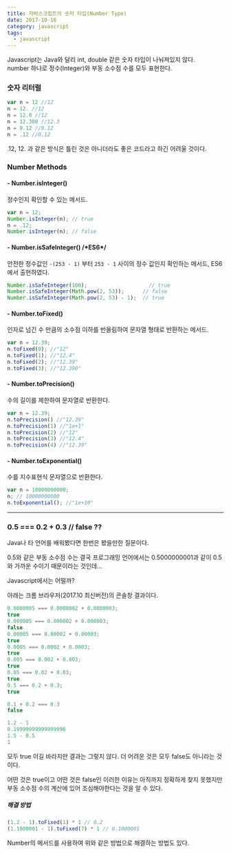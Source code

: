 ```yaml
---
title: 자바스크립트의 숫자 타입(Number Type)
date: 2017-10-16
category: javascript
tags: 
  - javascript
---
```


Javascript는 Java와 달리 int, double 같은 숫자 타입이 나눠져있지 않다.  
number 하나로 정수(Integer)와 부동 소수점 수를 모두 표현한다.



### 숫자 리터럴

```javascript
var n = 12 //12
n = 12. //12
n = 12.0 //12
n = 12.300 //12.3
n = 0.12 //0.12
n = .12 //0.12
```

.12, 12. 과 같은 방식은 틀린 것은 아니더라도 좋은 코드라고 하긴 어려울 것이다.



### Number Methods

#### - Number.isInteger()

정수인지 확인할 수 있는 메서드.

```javascript
var n = 12;
Number.isInteger(n); // true
n = .12;
Number.isInteger(n); // false
```
#### - Number.isSafeInteger()   **/\*ES6\*/**

안전한 정수값인 `-(253 - 1)` 부터 `253 - 1` 사이의 정수 값인지 확인하는 메서드, ES6에서 출현하였다.

```javascript
Number.isSafeInteger(100);                    // true
Number.isSafeInteger(Math.pow(2, 53));      // false
Number.isSafeInteger(Math.pow(2, 53) - 1);  // true
```

#### - Number.toFixed()

인자로 넘긴 수 만큼의 소수점 이하를 반올림하여 문자열 형태로 반환하는 메서드.

```javascript
var n = 12.39;
n.toFixed(0); //"12"
n.toFixed(1); //"12.4"
n.toFixed(2); //"12.39"
n.toFixed(3); //"12.390"
```

#### - Number.toPrecision()

수의 길이를 제한하여 문자열로 반환한다.

```javascript
var n = 12.39;
n.toPrecision() //"12.39"
n.toPrecision(1) //"1e+1"
n.toPrecision(2) //"12"
n.toPrecision(3) //"12.4"
n.toPrecision(4) //"12.39"
```

#### - Number.toExponential()

수를 지수표현식 문자열으로 반환한다.

```javascript
var n = 10000000000;
n; // 10000000000
n.toExponential(); //"1e+10"
```



---



### 0.5 === 0.2 + 0.3 // false ??

Java나 타 언어를 배워봤다면 한번은 봤을만한 질문이다. 

0.5와 같은 부동 소수점 수는 결국 프로그래밍 언어에서는 0.5000000001과 같이 0.5와 가까운 수이기 때문이라는 것인데...

Javascript에서는 어떨까?

아래는 크롬 브라우저(2017.10 최신버전)의 콘솔창 결과이다.

```javascript
0.0000005 === 0.0000002 + 0.0000003;
true
0.000005 === 0.000002 + 0.000003;
false
0.00005 === 0.00002 + 0.00003;
true
0.0005 === 0.0002 + 0.0003;
true
0.005 === 0.002 + 0.003;
true
0.05 === 0.02 + 0.03;
true
0.5 === 0.2 + 0.3;
true

0.1 + 0.2 === 0.3
false

1.2 - 1 
0.19999999999999996
1.5 - 0.5
1
```

모두 true 이길 바라지만 결과는 그렇지 않다. 더 어려운 것은 모두 false도 아니라는 것이다.

어떤 것은 true이고 어떤 것은 false인 이러한 이유는 아직까지 정확하게 찾지 못했지만 부동 소수점 수의 계산에 있어 조심해야한다는 것을 알 수 있다.



##### 해결 방법

```javascript
(1.2 - 1).toFixed(1) * 1 // 0.2
(1.1000001 - 1).toFixed(7) * 1 // 0.1000001
```

Number의 메서드를 사용하여 위와 같은 방법으로 해결하는 방법도 있다.

